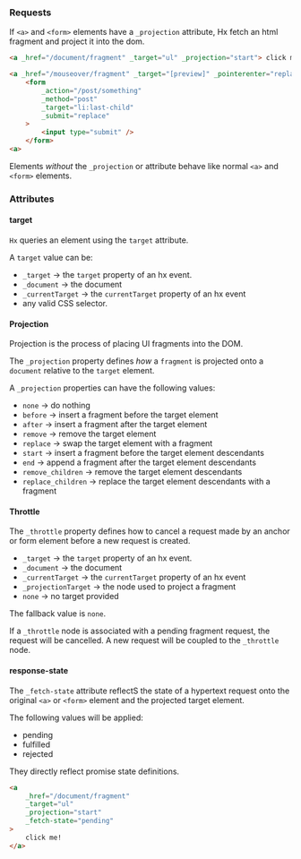 ### Requests

If `<a>` and `<form>` elements have a `_projection` attribute, Hx fetch an html fragment and project it into the dom.

```html
<a _href="/document/fragment" _target="ul" _projection="start"> click me! </a>

<a _href="/mouseover/fragment" _target="[preview]" _pointerenter="replace_children">
	<form
		_action="/post/something"
		_method="post"
		_target="li:last-child"
		_submit="replace"
	>
		<input type="submit" />
	</form>
<a>
```

Elements _without_ the `_projection` or attribute behave like normal `<a>` and `<form>` elements.

### Attributes

#### target

`Hx` queries an element using the `target` attribute.

A `target` value can be:

- `_target` -> the `target` property of an hx event.
- `_document` -> the document
- `_currentTarget` -> the `currentTarget` property of an hx event
- any valid CSS selector.

#### Projection

Projection is the process of placing UI fragments into the DOM.

The `_projection` property defines _how_ a `fragment` is projected onto a `document` relative to the `target` element.

A `_projection` properties can have the following values:

- `none` -> do nothing
- `before` -> insert a fragment before the target element
- `after` -> insert a fragment after the target element
- `remove` -> remove the target element
- `replace` -> swap the target element with a fragment
- `start` -> insert a fragment before the target element descendants
- `end` -> append a fragment after the target element descendants
- `remove_children` -> remove the target element descendants
- `replace_children` -> replace the target element descendants with a fragment

#### Throttle

The `_throttle` property defines how to cancel a request made by an anchor or form element before a new request is created.

- `_target` -> the `target` property of an hx event.
- `_document` -> the document
- `_currentTarget` -> the `currentTarget` property of an hx event
- `_projectionTarget` -> the node used to project a fragment
- `none` -> no target provided

The fallback value is `none`.

If a `_throttle` node is associated with a pending fragment request, the request will be cancelled. A new request will be coupled to the `_throttle` node.

#### response-state

The `_fetch-state` attribute reflectS the state of a hypertext request onto the original `<a>` or `<form>` element and the projected target element.

The following values will be applied:

- pending
- fulfilled
- rejected

They directly reflect promise state definitions.

```html
<a
	_href="/document/fragment"
	_target="ul"
	_projection="start"
	_fetch-state="pending"
>
	click me!
</a>
```